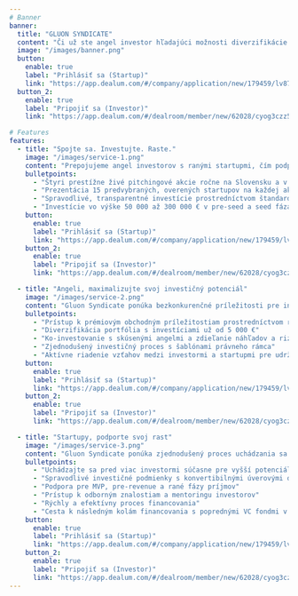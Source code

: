 ```yaml
---
# Banner
banner:
  title: "GLUON SYNDICATE"
  content: "Či už ste angel investor hľadajúci možnosti diverzifikácie a maximalizácie vášho portfólia, alebo startup hľadajúci spravodlivé a rané financovanie, Gluon Syndicate je tu pre vás. Prihláste sa na odber nášho newsletteru a staňte sa súčasťou komunity, ktorá formuje budúcnosť angel investícií v regióne CEE!"
  image: "/images/banner.png"
  button:
    enable: true
    label: "Prihlásiť sa (Startup)"
    link: "https://app.dealum.com/#/company/application/new/179459/lv87nnpydpvdwsus5oppwf09y4852o15"
  button_2:
    enable: true
    label: "Pripojiť sa (Investor)"
    link: "https://app.dealum.com/#/dealroom/member/new/62028/cyog3czz59zg1txo5oyln1tmlcoic3vr"

# Features
features:
  - title: "Spojte sa. Investujte. Raste."
    image: "/images/service-1.png"
    content: "Prepojujeme angel investorov s ranými startupmi, čím podporujeme inovácie a rast v regióne CEE."
    bulletpoints:
      - "Štyri prestížne živé pitchingové akcie ročne na Slovensku a v Česku"
      - "Prezentácia 15 predvybraných, overených startupov na každej akcii"
      - "Spravodlivé, transparentné investície prostredníctvom štandardizovaného právneho rámca"
      - "Investície vo výške 50 000 až 300 000 € v pre-seed a seed fázach"
    button:
      enable: true
      label: "Prihlásiť sa (Startup)"
      link: "https://app.dealum.com/#/company/application/new/179459/lv87nnpydpvdwsus5oppwf09y4852o15"
    button_2:
      enable: true
      label: "Pripojiť sa (Investor)"
      link: "https://app.dealum.com/#/dealroom/member/new/62028/cyog3czz59zg1txo5oyln1tmlcoic3vr"

  - title: "Angeli, maximalizujte svoj investičný potenciál"
    image: "/images/service-2.png"
    content: "Gluon Syndicate ponúka bezkonkurenčné príležitosti pre investorov zapojiť sa s najperspektívnejšími startupmi v regióne CEE."
    bulletpoints:
      - "Prístup k prémiovým obchodným príležitostiam prostredníctvom rozsiahlych sietí a partnerstiev"
      - "Diverzifikácia portfólia s investíciami už od 5 000 €"
      - "Ko-investovanie s skúsenými angelmi a zdieľanie náhľadov a rizík"
      - "Zjednodušený investičný proces s šablónami právneho rámca"
      - "Aktívne riadenie vzťahov medzi investormi a startupmi pre udržateľný rast"
    button:
      enable: true
      label: "Prihlásiť sa (Startup)"
      link: "https://app.dealum.com/#/company/application/new/179459/lv87nnpydpvdwsus5oppwf09y4852o15"
    button_2:
      enable: true
      label: "Pripojiť sa (Investor)"
      link: "https://app.dealum.com/#/dealroom/member/new/62028/cyog3czz59zg1txo5oyln1tmlcoic3vr"

  - title: "Startupy, podporte svoj rast"
    image: "/images/service-3.png"
    content: "Gluon Syndicate ponúka zjednodušený proces uchádzania sa pred viacero overenými angel investormi, čím zabezpečuje spravodlivé a transparentné financovanie pre rané startupy."
    bulletpoints:
      - "Uchádzajte sa pred viac investormi súčasne pre vyšší potenciál financovania"
      - "Spravodlivé investičné podmienky s konvertibilnými úverovými dohodami"
      - "Podpora pre MVP, pre-revenue a rané fázy príjmov"
      - "Prístup k odborným znalostiam a mentoringu investorov"
      - "Rýchly a efektívny proces financovania"
      - "Cesta k následným kolám financovania s poprednými VC fondmi v regióne CEE"
    button:
      enable: true
      label: "Prihlásiť sa (Startup)"
      link: "https://app.dealum.com/#/company/application/new/179459/lv87nnpydpvdwsus5oppwf09y4852o15"
    button_2:
      enable: true
      label: "Pripojiť sa (Investor)"
      link: "https://app.dealum.com/#/dealroom/member/new/62028/cyog3czz59zg1txo5oyln1tmlcoic3vr"
---
```

